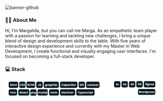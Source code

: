 ![banner-github](https://github.com/Margavivas/Margavivas/assets/108183207/afa23aaf-71fe-4b97-8dc4-ac44a8f0567a)

<h3>👩‍💻 About Me</h3>
    <p>Hi, I'm Margalida, but you can call me Marga. As an empathetic team player with a passion for learning and tackling new challenges, I bring a unique blend of design and development skills to the table. With five years of interactive design experience and currently with my Master in Web Development, I create functional and visually engaging user interfaces. I'm focused on becoming a full-stack developer.</p>


### 💻 Stack
![stackImage](https://github.com/Margavivas/Margavivas/blob/main/tools.png)

<!--
## 🛠️ Skills
- **Programming Languages**: JavaScript, TypeScript, HTML, CSS, Python
- **Frameworks**: Vue.js, React, Node.js
- **Design Tools**: Adobe Photoshop, Illustrator, Figma
- **Other Technologies**: Git, Docker, Kubernetes

## 🚀 Featured Projects
### [Project 1](https://github.com/tu-usuario/proyecto1)
A brief description of the project. What technologies did you use? What challenges did you overcome?

### [Project 2](https://github.com/tu-usuario/proyecto2)
A brief description of the project. What technologies did you use? What challenges did you overcome?

## 🎓 Education and Certifications
- **Degree in Interactive Design** - XYZ University
- **Web Development Certification** - ABC Platform
- **Basic Android Course** - Link to the course

## 💼 Professional Experience
- **Designer at Company A** (2015 - 2020)
  - Details of your responsibilities and achievements.

- **Web Development Intern at Company B** (2023 - Present)
  - Details of your responsibilities and achievements.

## 📫 How to Reach Me
- **Email**: [your-email@example.com](mailto:your-email@example.com)
- **LinkedIn**: [linkedin.com/in/your-linkedin](https://www.linkedin.com/in/your-linkedin/)
- **Instagram**: [instagram.com/your-instagram](https://www.instagram.com/your-instagram/)

## 🏅 Contributions and Open Source
- Contributions to open-source projects, links to PRs, etc.

## 🌐 Social Media
[![Linkedin: marga](https://img.shields.io/badge/-Margalida-blue?style=flat-square&logo=Linkedin&logoColor=white&link=https://www.linkedin.com/in/tu-linkedin/)](https://www.linkedin.com/in/tu-linkedin/)
[![GitHub: marga](https://img.shields.io/github/followers/tu-usuario?label=follow&style=social)](https://github.com/tu-usuario)
[![Instagram: marga](https://img.shields.io/badge/-@marga-833AB4?style=flat-square&logo=instagram&logoColor=white&link=https://www.instagram.com/tu-instagram/)](https://www.instagram.com/tu-instagram/)

## 🎨 Personal Interests
- **Illustration**: Link to your Instagram account or portfolio.
- **Video Games**: What types of games do you enjoy or have developed?
- **Language Learning**: English and French.

-->
